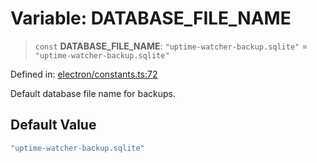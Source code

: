 # Variable: DATABASE\_FILE\_NAME

> `const` **DATABASE\_FILE\_NAME**: `"uptime-watcher-backup.sqlite"` = `"uptime-watcher-backup.sqlite"`

Defined in: [electron/constants.ts:72](https://github.com/Nick2bad4u/Uptime-Watcher/blob/2a45eeb1723f8f7089001af2c92aa07d82dfe7e4/electron/constants.ts#L72)

Default database file name for backups.

## Default Value

```ts
"uptime-watcher-backup.sqlite"
```
